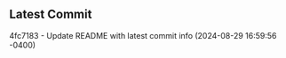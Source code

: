 
## Latest Commit
4fc7183 - Update README with latest commit info (2024-08-29 16:59:56 -0400) <Yunxi-Zhou>
